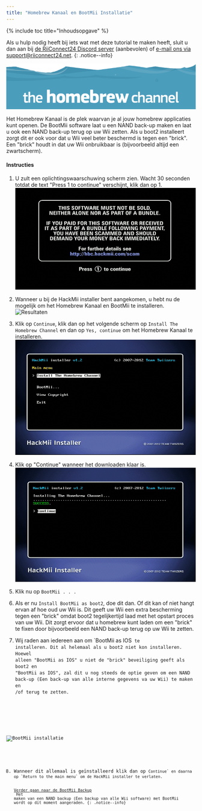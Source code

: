 ```yaml
---
title: "Homebrew Kanaal en BootMii Installatie"
---
```


{% include toc title="Inhoudsopgave" %}

Als u hulp nodig heeft bij iets wat met deze tutorial te maken heeft, sluit u dan aan bij [de RiiConnect24 Discord server](https://discord.gg/b4Y7jfD) (aanbevolen) of [e-mail ons via support@riiconnect24.net](mailto:support@riiconnect24.net).
{: .notice--info}

![HBC Logo](/images/hbc.png)

Het Homebrew Kanaal is de plek waarvan je al jouw homebrew applicaties kunt openen. De BootMii software laat u een NAND back-up maken en laat u ook een NAND back-up terug op uw Wii zetten. Als u boot2 installeert zorgt dit er ook voor dat u Wii veel beter beschermd is tegen een "brick". Een "brick" houdt in dat uw Wii onbruikbaar is (bijvoorbeeld altijd een zwartscherm).

#### Instructies

1. U zult een oplichtingswaarschuwing scherm zien. Wacht 30 seconden totdat de text "Press 1 to continue" verschijnt, klik dan op 1. ![Scam scherm](/images/Wii/ScamScreen.png)

2. Wanneer u bij de HackMii installer bent aangekomen, u hebt nu de mogelijk om het Homebrew Kanaal en BootMii te installeren. ![Resultaten](/images/Wii/Results.png)

3. Klik op `Continue`, klik dan op het volgende scherm op `Install The Homebrew Channel` en dan op `Yes, continue` om het Homebrew Kanaal te installeren. ![Homebrew Kanaal installeren](/images/Wii/InstallHomebrewChannel.png)

4. Klik op "Continue" wanneer het downloaden klaar is. ![Het Homebrew Kanaal succesvol installeren](/images/Wii/SuccessHBC.png)

5. Klik nu op `BootMii . . .`
6. Als er nu `Install BootMii as boot2`, doe dit dan. Of dit kan of niet hangt ervan af hoe oud uw Wii is. Dit geeft uw Wii een extra bescherming tegen een "brick" omdat boot2 tegelijkertijd laad met het opstart proces van uw Wii. Dit zorgt ervoor dat u homebrew kunt laden om een "brick" te fixen door bijvoorbeeld een NAND back-up terug op uw Wii te zetten.
7. Wij raden aan iedereen aan om `BootMii as IOS<code> te installeren. Dit al helemaal als u boot2 niet kon installeren. Hoewel alleen "BootMii as IOS" u niet de "brick" beveiliging geeft als boot2 en "BootMii as IOS", zal dit u nog steeds de optie geven om een NAND back-up (Een back-up van alle interne gegevens va uw Wii) te maken en /of terug te zetten.</li>
</ol>

<p spaces-before="0"><img src="/images/Wii/InstallBootMii.jpg" alt="BootMii installatie" /></p>

<ol start="8">
<li>Wanneer dit allemaal is geïnstalleerd klik dan op <code>Continue` en daarna op `Return to the main menu` om de HackMii installer te verlaten.

[Verder gaan naar de BootMii Backup](bootmii)<br> Het maken van een NAND backup (Een backup van alle Wii software) met BootMii wordt op dit moment aangeraden.
{: .notice--info}
